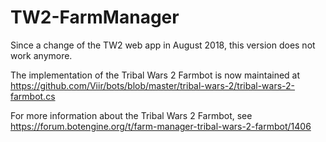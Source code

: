 # TW2-FarmManager

Since a change of the TW2 web app in August 2018, this version does not work anymore.

The implementation of the Tribal Wars 2 Farmbot is now maintained at https://github.com/Viir/bots/blob/master/tribal-wars-2/tribal-wars-2-farmbot.cs

For more information about the Tribal Wars 2 Farmbot, see https://forum.botengine.org/t/farm-manager-tribal-wars-2-farmbot/1406
